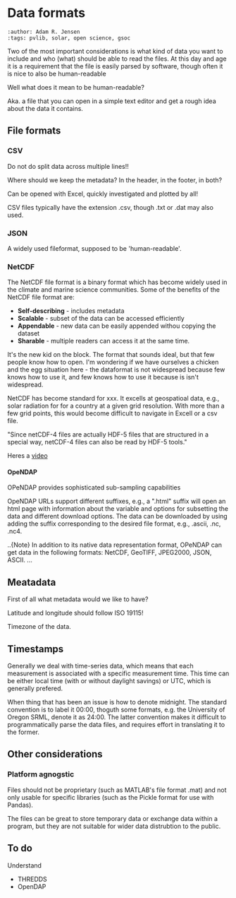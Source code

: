 # Data formats
```{post}
:author: Adam R. Jensen
:tags: pvlib, solar, open science, gsoc
```

Two of the most important considerations is what kind of data you want to include and who (what) should be able to read the files. At this day and age it is a requirement that the file is easily parsed by software, though often it is nice to also be human-readable

Well what does it mean to be human-readable?

Aka. a file that you can open in a simple text editor and get a rough idea about the data it contains.


## File formats


### CSV

Do not do split data across multiple lines!!

Where should we keep the metadata? In the header, in the footer, in both?

Can be opened with Excel, quickly investigated and plotted by all!

CSV files typically have the extension .csv, though .txt or .dat may also used.

### JSON
A widely used fileformat, supposed to be 'human-readable'.

### NetCDF
The NetCDF file format is a binary format which has become widely used in the climate and marine science communities. Some of the benefits of the NetCDF file format are:
* **Self-describing** - includes metadata
* **Scalable** - subset of the data can be accessed efficiently
* **Appendable** - new data can be easily appended withou copying the dataset 
* **Sharable** - multiple readers can access it at the same time.


It's the new kid on the block. The format that sounds ideal, but that few people know how to open. I'm wondering if we have ourselves a chicken and the egg situation here - the dataformat is not widespread because few knows how to use it, and few knows how to use it because is isn't widespread.

NetCDF has become standard for xxx. It excells at geospatioal data, e.g., solar radiation for for a country at a given grid resolution. With more than a few grid points, this would become difficult to navigate in Excell or a csv file.

"Since netCDF-4 files are actually HDF-5 files that are structured in a special way, netCDF-4 files can also be read by HDF-5 tools."

Heres a [video](https://www.youtube.com/watch?v=HJGQQjNoNcw&ab_channel=AustralianResearchDataCommons-ARDC)


#### OpeNDAP

OPeNDAP provides sophisticated sub-sampling capabilities

OpeNDAP URLs support different suffixes, e.g., a ".html" suffix will open an html page with information about the variable and options for subsetting the data and different download options. The data can be downloaded by using adding the suffix corresponding to the desired file format, e.g., .ascii, .nc, .nc4.

..{Note}
In addition to its native data representation format, OPeNDAP can get data in the following formats: NetCDF, GeoTIFF, JPEG2000, JSON, ASCII.
...


## Meatadata
First of all what metadata would we like to have?

Latitude and longitude should follow ISO 19115!

Timezone of the data.

## Timestamps
Generally we deal with time-series data, which means that each measurement is associated with a specific measurement time. This time can be either local time (with or without daylight savings) or UTC, which is generally prefered.

When thing that has been an issue is how to denote midnight. The standard convention is to label it 00:00, thoguth some formats, e.g. the University of Oregon SRML, denote it as 24:00. The latter convention makes it difficult to programmatically parse the data files, and requires effort in translating it to the former.


## Other considerations

### Platform agnogstic
Files should not be proprietary (such as MATLAB's file format .mat) and not only usable for specific libraries (such as the Pickle format for use with Pandas).

The files can be great to store temporary data or exchange data within a program, but they are not suitable for wider data distrubtion to the public.


## To do
Understand
* THREDDS
* OpenDAP
